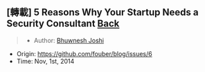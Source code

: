 ## [轉載] 5 Reasons Why Your Startup Needs a Security Consultant [Back](./../post.md)

> - Author: [Bhuwnesh Joshi](https://www.linkedin.com/in/bhuwneshjoshi?trk=pulse-det-athr_prof-art_hdr)
- Origin: https://github.com/fouber/blog/issues/6 
- Time: Nov, 1st, 2014
